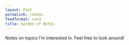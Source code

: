 ```yaml
---
layout: Post
permalink: /notes
feedformat: card
title: Garden of Notes
---
```


Notes on topics I'm interested in. Feel free to look around!
